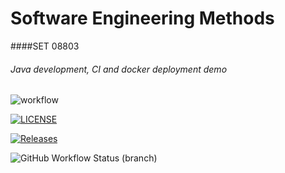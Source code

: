 # Software Engineering Methods
####SET 08803
###### Java development, CI and docker deployment demo

![workflow](https://github.com/avison9/sem/actions/workflows/main.yml/badge.svg)

[![LICENSE](https://img.shields.io/github/license/avison9/sem.svg?style=flat-square)](https://github.com/avison9/sem/blob/master/LICENSE)

[![Releases](https://img.shields.io/github/release/avison9/sem/all.svg?style=flat-square)](https://github.com/avison9/sem/releases)

![GitHub Workflow Status (branch)](https://img.shields.io/github/workflow/status/avison9/sem/A%20workflow%20for%20my%20Hello%20World%20App/develop)